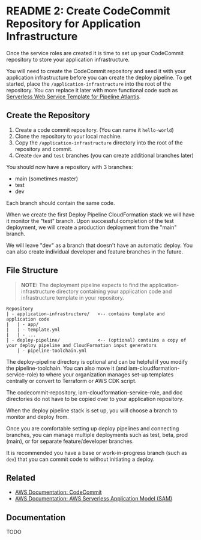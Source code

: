 # README 2: Create CodeCommit Repository for Application Infrastructure

Once the service roles are created it is time to set up your CodeCommit repository to store your application infrastructure.

You will need to create the CodeCommit repository and seed it with your application infrastructure before you can create the deploy pipeline. To get started, place the `/application-infrastructure` into the root of the repository. You can replace it later with more functional code such as [Serverless Web Service Template for Pipeline Atlantis](https://github.com/chadkluck/serverless-webservice-template-for-pipeline-atlantis).

## Create the Repository

1. Create a code commit repository. (You can name it `hello-world`)
2. Clone the repository to your local machine.
3. Copy the `/application-infrastructure` directory into the root of the repository and commit.
4. Create `dev` and `test` branches (you can create additional branches later)

You should now have a repository with 3 branches:

- main (sometimes master)
- test
- dev

Each branch should contain the same code.

When we create the first Deploy Pipeline CloudFormation stack we will have it monitor the "test" branch. Upon successful completion of the test deployment, we will create a production deployment from the "main" branch.

We will leave "dev" as a branch that doesn't have an automatic deploy. You can also create individual developer and feature branches in the future.

## File Structure

> **NOTE:** The deployment pipeline expects to find the application-infrastructure directory containing your application code and infrastructure template in your repository.

```
Repository
| - application-infrastructure/   <-- contains template and application code
|   | - app/
|   | - template.yml
|   | - ...
| - deploy-pipeline/              <-- (optional) contains a copy of your deploy pipeline and CloudFormation input generators
    | - pipeline-toolchain.yml
```

The deploy-pipeline directory is optional and can be helpful if you modify the pipeline-toolchain. You can also move it (and iam-cloudformation-service-role) to where your organization manages set-up templates centrally or convert to Terraform or AWS CDK script. 

The codecommit-repository, iam-cloudformation-service-role, and doc directories do not have to be copied over to your application repository.

When the deploy pipeline stack is set up, you will choose a branch to monitor and deploy from.

Once you are comfortable setting up deploy pipelines and connecting branches, you can manage multiple deployments such as test, beta, prod (main), or for separate feature/developer branches.

It is recommended you have a base or work-in-progress branch (such as `dev`) that you can commit code to without initiating a deploy.

## Related

- [AWS Documentation: CodeCommit ](https://docs.aws.amazon.com/codecommit/latest/userguide/welcome.html)
- [AWS Documentation: AWS Serverless Application Model (SAM)](https://docs.aws.amazon.com/serverless-application-model/latest/developerguide/what-is-sam.html)

## Documentation

TODO
